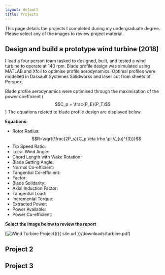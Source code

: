 ```yaml
---
layout: default
title: Projects
---
```


This page details the projects I completed during my undergraduate degree.
Please select any of the images to review project material.

## Design and build a prototype wind turbine (2018)

I lead a four person team tasked to designed, built, and tested a wind turbine to operate at 140 rpm. Blade profile design was simulated using MATLAB and Xfoil to optimise profile aerodynamics. Optimal profiles were modelled in Dassault Systemes Solidworks and laser cut from sheets of Perspex. 

Blade profile aerodynamics were optimised through the maximisation of the power coefficient ($$C_p = \frac{P_E}{P_T}$$) The equations related to blade profile design are displayed below.

**Equations:**
* Rotor Radius: $$R=\sqrt{\frac{2P_s}{C_p \eta \rho \pi V_{u}^{3}}}$$
* Tip Speed Ratio:
* Local Wind Angle:
* Chord Length with Wake Rotation:
* Blade Setting Angle:
* Normal Co-efficient:
* Tangential Co-efficient: 
* Factor:
* Blade Solidarity:
* Axial Induction Factor:
* Tangential Load:
* Incremental Torque:
* Extracted Power:
* Power Available:
* Power Co-efficient:

**Select the image below to review the report**

[![Wind Turbine Project](/assets/images/Turbine.jpeg)]({{ site.url }}/downloads/turbine.pdf)

## Project 2

## Project 3

## 
